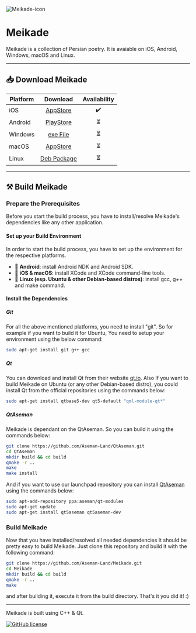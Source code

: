 ![Meikade-icon](https://raw.githubusercontent.com/Aseman-Land/Meikade/master/configurations/ios/icons/Icon-Small%402x.png)

Meikade
=======

Meikade is a collection of Persian poetry.
It is avaiable on iOS, Android, Windows, macOS and Linux.

---

## 📥️ Download Meikade

| Platform      | Download | Availability|
| ------------- |:------------------------------------------------------------------------------------:|:---:|
| iOS           | [AppStore](https://apps.apple.com/us/app/meikade-app/id1543587891#?platform=iphone)  | ✔️ |
| Android       | [PlayStore](https://play.google.com/store/apps/details?id=org.nilegroup.Meikade)     | ⏳️ |
| Windows       | [exe File]()  | ⏳️ |
| macOS         | [AppStore]()  | ⏳️ |
| Linux         | [Deb Package]()  | ⏳️ |

---

## ⚒️ Build Meikade

### Prepare the Prerequisites
Before you start the build process, you have to install/resolve Meikade's dependencies like any other application.

#### Set up your Build Environment

In order to start the build process, you have to set up the environment for the respective platforms.

- 📱️ **Android**: install Android NDK and Android SDK.
- 🍎️ **iOS & macOS**: install XCode and XCode command-line tools.
- 🐧️ **Linux (esp. Ubuntu & other Debian-based distros)**: install gcc, g++ and make command.

#### Install the Dependencies

##### Git
For all the above mentioned platforms, you need to install "git". So for example if you want to build it for Ubuntu, You need to setup your environment using the below command:

```bash
sudo apt-get install git g++ gcc
```

##### Qt
You can download and install Qt from their website [qt.io](). Also If you want to build Meikade on Ubuntu (or any other Debian-based distro), you could install Qt from the official repositories using the commands below:

```bash
sudo apt-get install qtbase5-dev qt5-default "qml-module-qt*"
```

##### QtAseman

Meikade is dependant on the QtAseman. So you can build it using the commands below:

```bash
git clone https://github.com/Aseman-Land/QtAseman.git
cd QtAseman
mkdir build && cd build
qmake -r ..
make
make install
```

And if you want to use our launchpad repository you can install [QtAseman](https://github.com/Aseman-Land/QtAseman) using the commands below:

```bash
sudo apt-add-repository ppa:aseman/qt-modules
sudo apt-get update
sudo apt-get install qt5aseman qt5aseman-dev
```

### Build Meikade

Now that you have installed/resolved all needed dependencies It should be pretty easy to build Meikade. Just clone this repository and build it with the following command:

```bash
git clone https://github.com/Aseman-Land/Meikade.git
cd Meikade
mkdir build && cd build
qmake -r ..
make
```

and after building it, execute it from the build directory. That's it you did it! :)

---
Meikade is built using C++ & Qt.

[![GitHub license](https://img.shields.io/github/license/Aseman-Land/Meikade?style=for-the-badge)](https://github.com/Aseman-Land/Meikade/blob/master/LICENSE)

